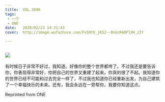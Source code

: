 ```yaml
---
title:	VOL.2696
tags:
 - 一个
 - ONE
date:	2020/02/23 14:31:43
cover:	http://image.wufazhuce.com/FvS9tU_jKS2--OnGcR4OPlXH_zIY

---
```

![](http://image.wufazhuce.com/FvS9tU_jKS2--OnGcR4OPlXH_zIY)
---

有时候日子非常不好过，我知道。好像你的整个世界都垮了。不过我还是要告诉你，你表现得非常好，你把自己的世界又重建了起来。你真的很了不起。我知道你的世界已经不可能和过去完全一样了，不过我也知道你已经重新出发，为自己建筑了一个幸福快乐的未来。还有，我会永远在一旁帮你，我要你知道这点。
 
Reprinted from ONE
